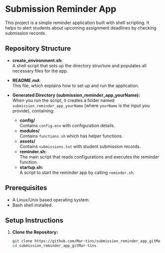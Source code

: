 # Submission Reminder App

This project is a simple reminder application built with shell scripting. It helps to alert students about upcoming assignment deadlines by checking submission records.

## Repository Structure

- **create_environment.sh:**  
  A shell script that sets up the directory structure and populates all necessary files for the app.
  
- **README.md:**  
  This file, which explains how to set up and run the application.
  
- **Generated Directory (submission_reminder_app_yourName):**  
  When you run the script, it creates a folder named `submission_reminder_app_yourName` (where `yourName` is the input you provide), containing:
  - **config/**  
    Contains `config.env` with configuration details.
  - **modules/**  
    Contains `functions.sh` which has helper functions.
  - **assets/**  
    Contains `submissions.txt` with student submission records.
  - **reminder.sh:**  
    The main script that reads configurations and executes the reminder function.
  - **startup.sh:**  
    A script to start the reminder app by calling `reminder.sh`.

## Prerequisites

- A Linux/Unix based operating system.
- Bash shell installed.

## Setup Instructions

1. **Clone the Repository:**

   ```bash
   git clone https://github.com/Mar-tins/submission_reminder_app_gitMar-tins.git
   cd submission_reminder_app_gitMar-tins

